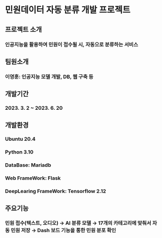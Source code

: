 # 민원데이터 자동 분류 개발 프로젝트
## 프로젝트 소개
### 인공지능을 활용하여 민원이 접수될 시, 자동으로 분류하는 서비스

## 팀원소개
### 이영훈: 인공지능 모델 개발, DB, 웹 구축 등

## 개발기간
### 2023. 3. 2 ~ 2023. 6. 20

## 개발환경
### Ubuntu 20.4
### Python 3.10
### DataBase: Mariadb 
### Web FrameWork: Flask
### DeepLearing FrameWork: Tensorflow 2.12

## 주요기능
### 민원 접수(텍스트, 오디오) → AI 분류 모델 → 17개의 카테고리에 맞춰서 자동 민원 저장 → Dash 보드 기능을 통한 민원 분포 확인
